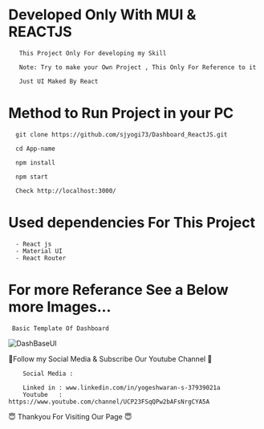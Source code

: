 # Developed Only With MUI & REACTJS
        
       
       This Project Only For developing my Skill
       
       Note: Try to make your Own Project , This Only For Reference to it
       
       Just UI Maked By React

# Method to Run Project in your PC
       
       
      git clone https://github.com/sjyogi73/Dashboard_ReactJS.git
      
      cd App-name
      
      npm install
      
      npm start
      
      Check http://localhost:3000/
      
      
 # Used dependencies For This Project
      - React js
      - Material UI
      - React Router

      
      

 # For more Referance See a Below more Images...
  
     Basic Template Of Dashboard
     
![DashBaseUI](https://user-images.githubusercontent.com/82278181/180424737-91e3415e-926e-4aa8-ae2a-5bd8a71adde8.png)
     
     


🙏Follow my Social Media & Subscribe Our Youtube Channel 🙏


        Social Media :

        Linked in : www.linkedin.com/in/yogeshwaran-s-37939021a
        Youtube   : https://www.youtube.com/channel/UCP23FSqQPw2bAFsNrgCYA5A

                          
😇 Thankyou For Visiting Our Page 😇

